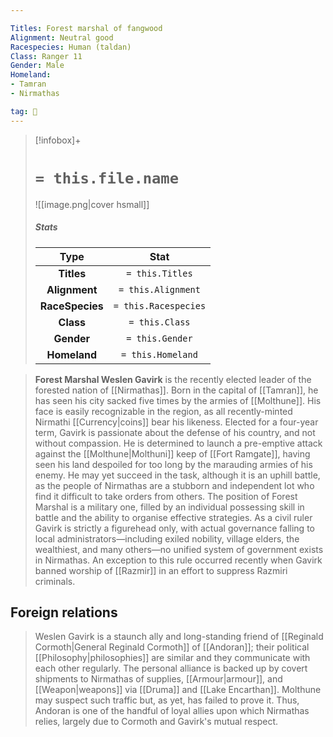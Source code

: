 ```yaml
---

Titles: Forest marshal of fangwood
Alignment: Neutral good
Racespecies: Human (taldan)
Class: Ranger 11
Gender: Male
Homeland:
- Tamran
- Nirmathas

tag: 👤️
---
```


> [!infobox]+
> #  `= this.file.name`
> ![[image.png|cover hsmall]]
> ##### Stats
> Type | Stat |
> :---: |:---:|
> **Titles** | `= this.Titles` |
> **Alignment** | `= this.Alignment` |
> **RaceSpecies** | `= this.Racespecies` |
> **Class** | `= this.Class` |
> **Gender** | `= this.Gender` |
> **Homeland** | `= this.Homeland` |



> **Forest Marshal Weslen Gavirk** is the recently elected leader of the forested nation of [[Nirmathas]]. Born in the capital of [[Tamran]], he has seen his city sacked five times by the armies of [[Molthune]]. His face is easily recognizable in the region, as all recently-minted Nirmathi [[Currency|coins]] bear his likeness.
> Elected for a four-year term, Gavirk is passionate about the defense of his country, and not without compassion.  He is determined to launch a pre-emptive attack against the [[Molthune|Molthuni]] keep of [[Fort Ramgate]], having seen his land despoiled for too long by the marauding armies of his enemy.  He may yet succeed in the task, although it is an uphill battle, as the people of Nirmathas are a stubborn and independent lot who find it difficult to take orders from others.
> The position of Forest Marshal is a military one, filled by an individual possessing skill in battle and the ability to organise effective strategies. As a civil ruler Gavirk is strictly a figurehead only, with actual governance falling to local administrators—including exiled nobility, village elders, the wealthiest, and many others—no unified system of government exists in Nirmathas. An exception to this rule occurred recently when Gavirk banned worship of [[Razmir]] in an effort to suppress Razmiri criminals.


## Foreign relations

> Weslen Gavirk is a staunch ally and long-standing friend of [[Reginald Cormoth|General Reginald Cormoth]] of [[Andoran]]; their political [[Philosophy|philosophies]] are similar and they communicate with each other regularly. The personal alliance is backed up by covert shipments to Nirmathas of supplies, [[Armour|armour]], and [[Weapon|weapons]] via [[Druma]] and [[Lake Encarthan]]. Molthune may suspect such traffic but, as yet, has failed to prove it. Thus, Andoran is one of the handful of loyal allies upon which Nirmathas relies, largely due to Cormoth and Gavirk's mutual respect.








